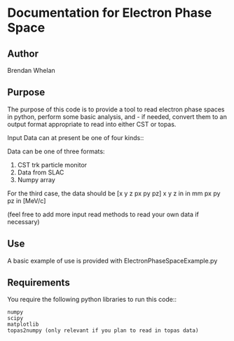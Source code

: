# Documentation for Electron Phase Space

## Author
Brendan Whelan

## Purpose

The purpose of this code is to provide a tool to read electron phase spaces in python, perform some basic analysis, and - if needed, convert them to an output format appropriate to read into either CST or topas.

Input Data can at present be one of four kinds::

Data can be one of three formats:
1. CST trk particle monitor
2. Data from SLAC
3. Numpy array

For the third case, the data should be
[x y z px py pz]
x y z in in mm
px py pz  in [MeV/c]


(feel free to add more input read methods to read your own data if necessary)

## Use

A basic example of use is provided with 
ElectronPhaseSpaceExample.py

	
## Requirements

You require the following python libraries to run this code::

	numpy
	scipy
	matplotlib
	topas2numpy (only relevant if you plan to read in topas data)
 


   
